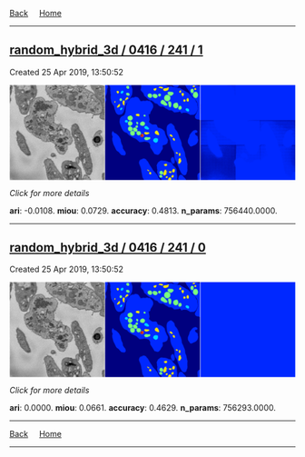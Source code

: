 
[Back](..)&nbsp;&nbsp;&nbsp;&nbsp;&nbsp;[Home](https://leapmanlab.github.io/snapshots)

---

<div class="summary"><a href="1"><h2>random_hybrid_3d / 0416 / 241 / 1</h2></a><p>Created 25 Apr 2019, 13:50:52
</p><a href="1"><img src="1/media/summary.png" align="center"></a><p>
<i>Click for more details</i>
</p></div>

**ari**: -0.0108. **miou**: 0.0729. **accuracy**: 0.4813. **n_params**: 756440.0000. 

---

<div class="summary"><a href="0"><h2>random_hybrid_3d / 0416 / 241 / 0</h2></a><p>Created 25 Apr 2019, 13:50:52
</p><a href="0"><img src="0/media/summary.png" align="center"></a><p>
<i>Click for more details</i>
</p></div>

**ari**: 0.0000. **miou**: 0.0661. **accuracy**: 0.4629. **n_params**: 756293.0000. 

---

[Back](..)&nbsp;&nbsp;&nbsp;&nbsp;&nbsp;[Home](https://leapmanlab.github.io/snapshots)

---